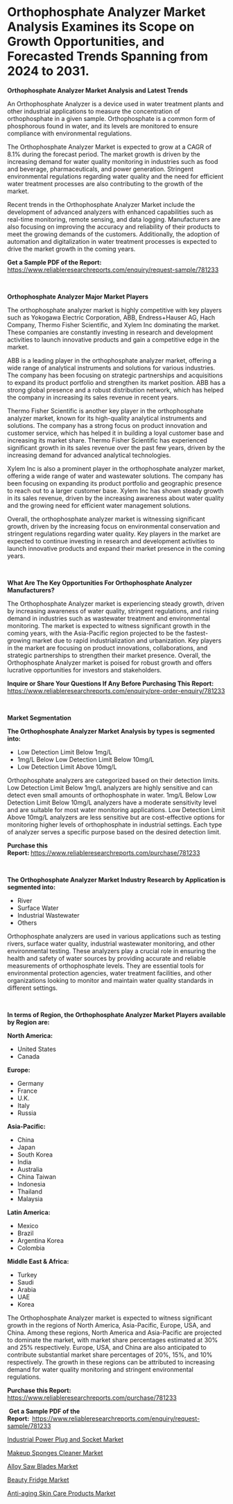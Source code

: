 <p><h1>Orthophosphate Analyzer Market Analysis Examines its Scope on Growth Opportunities, and Forecasted Trends Spanning from 2024 to 2031.</h1></p><p><strong>Orthophosphate Analyzer Market Analysis and Latest Trends</strong></p>
<p><p>An Orthophosphate Analyzer is a device used in water treatment plants and other industrial applications to measure the concentration of orthophosphate in a given sample. Orthophosphate is a common form of phosphorous found in water, and its levels are monitored to ensure compliance with environmental regulations.</p><p>The Orthophosphate Analyzer Market is expected to grow at a CAGR of 8.1% during the forecast period. The market growth is driven by the increasing demand for water quality monitoring in industries such as food and beverage, pharmaceuticals, and power generation. Stringent environmental regulations regarding water quality and the need for efficient water treatment processes are also contributing to the growth of the market.</p><p>Recent trends in the Orthophosphate Analyzer Market include the development of advanced analyzers with enhanced capabilities such as real-time monitoring, remote sensing, and data logging. Manufacturers are also focusing on improving the accuracy and reliability of their products to meet the growing demands of the customers. Additionally, the adoption of automation and digitalization in water treatment processes is expected to drive the market growth in the coming years.</p></p>
<p><strong>Get a Sample PDF of the Report:&nbsp;</strong> <a href="https://www.reliableresearchreports.com/enquiry/request-sample/781233">https://www.reliableresearchreports.com/enquiry/request-sample/781233</a></p>
<p>&nbsp;</p>
<p><strong>Orthophosphate Analyzer Major Market Players</strong></p>
<p><p>The orthophosphate analyzer market is highly competitive with key players such as Yokogawa Electric Corporation, ABB, Endress+Hauser AG, Hach Company, Thermo Fisher Scientific, and Xylem Inc dominating the market. These companies are constantly investing in research and development activities to launch innovative products and gain a competitive edge in the market.</p><p>ABB is a leading player in the orthophosphate analyzer market, offering a wide range of analytical instruments and solutions for various industries. The company has been focusing on strategic partnerships and acquisitions to expand its product portfolio and strengthen its market position. ABB has a strong global presence and a robust distribution network, which has helped the company in increasing its sales revenue in recent years.</p><p>Thermo Fisher Scientific is another key player in the orthophosphate analyzer market, known for its high-quality analytical instruments and solutions. The company has a strong focus on product innovation and customer service, which has helped it in building a loyal customer base and increasing its market share. Thermo Fisher Scientific has experienced significant growth in its sales revenue over the past few years, driven by the increasing demand for advanced analytical technologies.</p><p>Xylem Inc is also a prominent player in the orthophosphate analyzer market, offering a wide range of water and wastewater solutions. The company has been focusing on expanding its product portfolio and geographic presence to reach out to a larger customer base. Xylem Inc has shown steady growth in its sales revenue, driven by the increasing awareness about water quality and the growing need for efficient water management solutions.</p><p>Overall, the orthophosphate analyzer market is witnessing significant growth, driven by the increasing focus on environmental conservation and stringent regulations regarding water quality. Key players in the market are expected to continue investing in research and development activities to launch innovative products and expand their market presence in the coming years.</p></p>
<p>&nbsp;</p>
<p><strong>What Are The Key Opportunities For Orthophosphate Analyzer Manufacturers?</strong></p>
<p><p>The Orthophosphate Analyzer market is experiencing steady growth, driven by increasing awareness of water quality, stringent regulations, and rising demand in industries such as wastewater treatment and environmental monitoring. The market is expected to witness significant growth in the coming years, with the Asia-Pacific region projected to be the fastest-growing market due to rapid industrialization and urbanization. Key players in the market are focusing on product innovations, collaborations, and strategic partnerships to strengthen their market presence. Overall, the Orthophosphate Analyzer market is poised for robust growth and offers lucrative opportunities for investors and stakeholders.</p></p>
<p><strong>Inquire or Share Your Questions If Any Before Purchasing This Report:</strong> <a href="https://www.reliableresearchreports.com/enquiry/pre-order-enquiry/781233">https://www.reliableresearchreports.com/enquiry/pre-order-enquiry/781233</a></p>
<p>&nbsp;</p>
<p><strong>Market Segmentation</strong></p>
<p><strong>The Orthophosphate Analyzer Market Analysis by types is segmented into:</strong></p>
<p><ul><li>Low Detection Limit Below 1mg/L</li><li>1mg/L Below Low Detection Limit Below 10mg/L</li><li>Low Detection Limit Above 10mg/L</li></ul></p>
<p><p>Orthophosphate analyzers are categorized based on their detection limits. Low Detection Limit Below 1mg/L analyzers are highly sensitive and can detect even small amounts of orthophosphate in water. 1mg/L Below Low Detection Limit Below 10mg/L analyzers have a moderate sensitivity level and are suitable for most water monitoring applications. Low Detection Limit Above 10mg/L analyzers are less sensitive but are cost-effective options for monitoring higher levels of orthophosphate in industrial settings. Each type of analyzer serves a specific purpose based on the desired detection limit.</p></p>
<p><strong>Purchase this Report:&nbsp;</strong><a href="https://www.reliableresearchreports.com/purchase/781233">https://www.reliableresearchreports.com/purchase/781233</a></p>
<p>&nbsp;</p>
<p><strong>The Orthophosphate Analyzer Market Industry Research by Application is segmented into:</strong></p>
<p><ul><li>River</li><li>Surface Water</li><li>Industrial Wastewater</li><li>Others</li></ul></p>
<p><p>Orthophosphate analyzers are used in various applications such as testing rivers, surface water quality, industrial wastewater monitoring, and other environmental testing. These analyzers play a crucial role in ensuring the health and safety of water sources by providing accurate and reliable measurements of orthophosphate levels. They are essential tools for environmental protection agencies, water treatment facilities, and other organizations looking to monitor and maintain water quality standards in different settings.</p></p>
<p>&nbsp;</p>
<p><strong>In terms of Region, the Orthophosphate Analyzer Market Players available by Region are:</strong></p>
<p>
    <p> <strong> North America: </strong>
        <ul>
            <li>United States</li>
            <li>Canada</li>
        </ul>
        </p> 
    <p> <strong> Europe: </strong>
        <ul>
            <li>Germany</li>
            <li>France</li>
            <li>U.K.</li>
            <li>Italy</li>
            <li>Russia</li>
        </ul>
        </p> 
    <p> <strong> Asia-Pacific: </strong>
        <ul>
            <li>China</li>
            <li>Japan</li>
            <li>South Korea</li>
            <li>India</li>
            <li>Australia</li>
            <li>China Taiwan</li>
            <li>Indonesia</li>
            <li>Thailand</li>
            <li>Malaysia</li>
        </ul>
        </p> 
    <p> <strong> Latin America: </strong>
        <ul>
            <li>Mexico</li>
            <li>Brazil</li>
            <li>Argentina Korea</li>
            <li>Colombia</li>
        </ul>
        </p> 
    <p> <strong> Middle East & Africa: </strong>
        <ul>
            <li>Turkey</li>
            <li>Saudi</li>
            <li>Arabia</li>
            <li>UAE</li>
            <li>Korea</li>
        </ul>
    </p>
    </p>
<p><p>The Orthophosphate Analyzer market is expected to witness significant growth in the regions of North America, Asia-Pacific, Europe, USA, and China. Among these regions, North America and Asia-Pacific are projected to dominate the market, with market share percentages estimated at 30% and 25% respectively. Europe, USA, and China are also anticipated to contribute substantial market share percentages of 20%, 15%, and 10% respectively. The growth in these regions can be attributed to increasing demand for water quality monitoring and stringent environmental regulations.</p></p>
<p><strong>Purchase this Report: </strong><a href="https://www.reliableresearchreports.com/purchase/781233">https://www.reliableresearchreports.com/purchase/781233</a></p>
<p>&nbsp;<strong>Get a Sample PDF of the Report:&nbsp;&nbsp;</strong><a href="https://www.reliableresearchreports.com/enquiry/request-sample/781233">https://www.reliableresearchreports.com/enquiry/request-sample/781233</a></p>
<p><strong></strong></p>
<p><p><a href="https://medium.com/@kathrynlynch04/industrial-power-plug-and-socket-market-insights-into-market-cagr-market-trends-and-growth-e2aefe5b8387">Industrial Power Plug and Socket Market</a></p><p><a href="https://issuu.com/reportprime-2/docs/makeup-sponges-cleaner-market-size-2030.pptx">Makeup Sponges Cleaner Market</a></p><p><a href="https://github.com/angelajermaine/Market-Research-Report-List-2/blob/main/alloy-saw-blades-market.md">Alloy Saw Blades Market</a></p><p><a href="https://issuu.com/reportprime-2/docs/beauty-fridge-market-size-2030.pptx">Beauty Fridge Market</a></p><p><a href="https://github.com/beatblasta/Market-Research-Report-List-2/blob/main/anti-aging-skin-care-products-market.md">Anti-aging Skin Care Products Market</a></p></p>